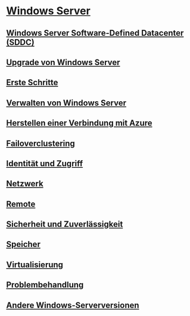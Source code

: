 # [Windows Server](windows-server.md)
## [Windows Server Software-Defined Datacenter (SDDC)](sddc.md)
## [Upgrade von Windows Server](upgrade/upgrade-overview.md)
## [Erste Schritte](get-started/Server-Basics.md)
## [Verwalten von Windows Server](administration/manage-windows-server.md)
## [Herstellen einer Verbindung mit Azure](azure-hybrid-services/index.md)
## [Failoverclustering](failover-clustering/failover-clustering-overview.md)
## [Identität und Zugriff](identity/Identity-and-Access.md)
## [Netzwerk](networking/Networking.md)
## [Remote](remote/index.md)
## [Sicherheit und Zuverlässigkeit](security/security-and-assurance.md)
## [Speicher](storage/storage.md)
## [Virtualisierung](virtualization/virtualization.md)
## [Problembehandlung](troubleshoot/windows-server-troubleshooting.md)
## [Andere Windows-Serverversionen](windows-server-versions.md)